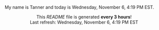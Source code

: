 My name is Tanner and today is Wednesday, November 6, 4:19 PM EST.

<p align="center">This <i>README</i> file is generated <b>every 3 hours</b>!</br>Last refresh: Wednesday, November 6, 4:19 PM EST<br /></p>

